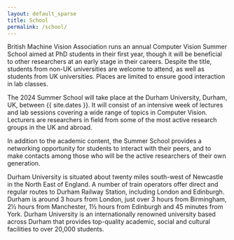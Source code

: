 ```yaml
---
layout: default_sparse
title: School
permalink: /school/
---
```



British Machine Vision Association runs an annual Computer Vision Summer School aimed at PhD students in their first year, though it will be beneficial to other researchers at an early stage in their careers. Despite the title, students from non-UK universities are welcome to attend, as well as students from UK universities. Places are limited to ensure good interaction in lab classes.

The 2024 Summer School will take place at the Durham University, Durham, UK, between {{ site.dates }}. It will consist of an intensive week of lectures and lab sessions covering a wide range of topics in Computer Vision. Lecturers are researchers in field from some of the most active research groups in the UK and abroad.

In addition to the academic content, the Summer School provides a networking opportunity for students to interact with their peers, and to make contacts among those who will be the active researchers of their own generation.

Durham University is situated about twenty miles south-west of Newcastle in the North East of England. A number of train operators offer direct and regular routes to Durham Railway Station, including London and Edinburgh. Durham is around 3 hours from London, just over 3 hours from Birmingham, 2½ hours from Manchester, 1½ hours from Edinburgh and 45 minutes from York. Durham University is an internationally renowned university based across Durham that provides top-quality academic, social and cultural facilities to over 20,000 students. 